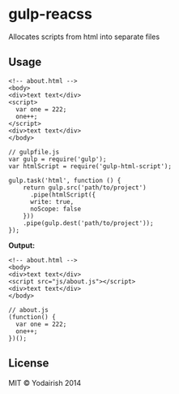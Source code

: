 # gulp-reacss

Allocates scripts from html into separate files

## Usage

```
<!-- about.html -->
<body>
<div>text text</div>
<script>
  var one = 222;
  one++;
</script>
<div>text text</div>
</body>
```

```
// gulpfile.js
var gulp = require('gulp');
var htmlScript = require('gulp-html-script');

gulp.task('html', function () {
	return gulp.src('path/to/project')
	  .pipe(htmlScript({
      write: true,
      noScope: false
    }))
    .pipe(gulp.dest('path/to/project'));
});
```

**Output:**

```
<!-- about.html -->
<body>
<div>text text</div>
<script src="js/about.js"></script>
<div>text text</div>
</body>
```

```
// about.js
(function() {
  var one = 222;
  one++;
})();
```

## License

MIT © Yodairish 2014
